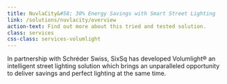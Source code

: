 ```yaml
---
title: NuvlaCity&#58; 30% Energy Savings with Smart Street Lighting
link: /solutions/nuvlacity/overview
action-text: Find out more about this tried and tested solution.
class: services
css-class: services-volumlight
---
```


In partnership with Schréder Swiss, SixSq has developed Volumlight&reg; an intelligent street lighting solution which brings an unparalleled opportunity to deliver savings and perfect lighting at the same time.
